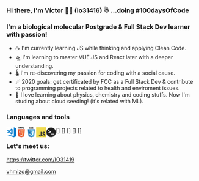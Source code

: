 ### Hi there, I'm Víctor 👨‍🚀 (io31416) ☃ ...doing #100daysOfCode

### I'm a biological molecular Postgrade &  Full Stack Dev learner with passion!
- ☕ I'm currently learning JS while thinking and applying Clean Code.
- 🛸 I'm learning to master VUE.JS and React later with a deeper understanding.
- 🌡 I'm re-discovering my passion for coding with a social cause.
- ☄ 2020 goals: get certificated by FCC as a Full Stack Dev & contribute to programming projects related to health and enviroment issues.
- 🚀 I love learning about physics, chemistry and coding stuffs. Now I'm studing about cloud seeding! (it's related with ML).


### Languages and tools

[<img align="left" alt="Visual Studio Code" width="26px" src="https://raw.githubusercontent.com/github/explore/80688e429a7d4ef2fca1e82350fe8e3517d3494d/topics/visual-studio-code/visual-studio-code.png"/>]
[<img align="left" alt="HTML5" width="26px" src="https://raw.githubusercontent.com/github/explore/80688e429a7d4ef2fca1e82350fe8e3517d3494d/topics/html/html.png"/>]
[<img align="left" alt="CSS3" width="26px" src="https://raw.githubusercontent.com/github/explore/80688e429a7d4ef2fca1e82350fe8e3517d3494d/topics/css/css.png"/>]
[<img align="left" alt="JavaScript" width="26px" src="https://raw.githubusercontent.com/github/explore/80688e429a7d4ef2fca1e82350fe8e3517d3494d/topics/javascript/javascript.png" />]
[<img align="left" alt="Terminal" width="26px" src="https://raw.githubusercontent.com/github/explore/80688e429a7d4ef2fca1e82350fe8e3517d3494d/topics/terminal/terminal.png"/>]


### Let's meet us:
https://twitter.com/IO31419

vhmizq@gmail.com


<!---
io31416/io31416 is a ✨ special ✨ repository because its `README.md` (this file) appears on your GitHub profile.
You can click the Preview link to take a look at your changes.
--->
